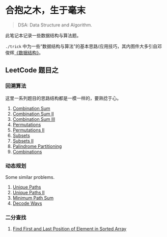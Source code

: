 # 合抱之木，生于毫末

> DSA: Data Structure and Algorithm.

此笔记本记录一些数据结构与算法题。

`./trick` 中为一些“数据结构与算法”的基本思路/应用技巧，其内图件大多引自邓俊辉[《数据结构》](https://dsa.cs.tsinghua.edu.cn/~deng/ds/dsacpp/index.htm)。

## LeetCode 题目之

### 回溯算法

这里一系列题目的思路结构都是一模一样的，要熟捻于心。

1. [Combination Sum](LeetCode/039.%20Combination%20Sum.md)
2. [Combination Sum II](LeetCode/040.%20Combination%20Sum%20II.md)
3. [Combination Sum III](LeetCode/216.%20Combination%20Sum%20III.md)
4. [Permutations](LeetCode/046.%20Permutations.md)
5. [Permutations II](LeetCode/047.%20Permutations%20II.md)
6. [Subsets](LeetCode/078.%20Subsets.md)
7. [Subsets II](LeetCode/090.%20Subsets%20II.md)
8. [Palindrome Partitioning](LeetCode/131.%20Palindrome%20Partitioning.md)
9. [Combinations](LeetCode/077.%20Combinations.md)

### 动态规划

Some similar problems.

1. [Unique Paths](LeetCode/062.%20Unique%20Paths.md)
2. [Unique Paths II](LeetCode/063.%20Unique%20Paths%20II.md)
3. [Minimum Path Sum](LeetCode/064.%20Minimum%20Path%20Sum.md)
4. [Decode Ways](LeetCode/091.%20Decode%20Ways.md)

### 二分查找

1. [Find First and Last Position of Element in Sorted Array](LeetCode/034.%20Find%20First%20and%20Last%20Position%20of%20Element%20in%20Sorted%20Array.md)
